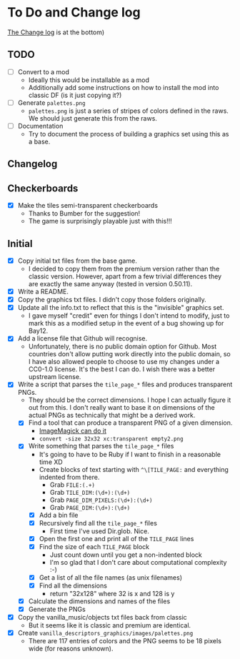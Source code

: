 # To Do and Change log

[The Change log](#Changelog) is at the bottom)

## TODO

  - [ ] Convert to a mod
    - Ideally this would be installable as a mod
    - Additionally add some instructions on how to install the mod
      into classic DF (is it just copying it?)
  - [ ] Generate `palettes.png`
    - `palettes.png` is just a series of stripes of colors defined
      in the raws.  We should just generate this from the raws.
  - [ ] Documentation
    - Try to document the process of building a graphics set using this as a
      base.

## Changelog

## Checkerboards

  - [X] Make the tiles semi-transparent checkerboards
    - Thanks to Bumber for the suggestion!
    - The game is surprisingly playable just with this!!!

## Initial

  - [X] Copy initial txt files from the base game.
    - I decided to copy them from the premium version rather than the classic version.
      However, apart from a few trivial differences they are exactly the same anyway
      (tested in version 0.50.11).
  - [X] Write a README.
  - [X] Copy the graphics txt files.  I didn't copy those folders originally.
  - [X] Update all the info.txt to reflect that this is the "invisible" graphics set.
    - I gave myself "credit" even for things I don't intend to modify, just to mark
      this as a modified setup in the event of a bug showing up for Bay12.
  - [X] Add a license file that Github will recognise.
    - Unfortunately, there is no public domain option for Github.  Most countries
      don't allow putting work directly into the public domain, so I have also
      allowed people to choose to use my changes under a CC0-1.0 license. It's
      the best I can do.  I wish there was a better upstream license.
  - [X] Write a script that parses the `tile_page_*` files and produces transparent PNGs.
    - They should be the correct dimensions. I hope I can actually figure it
      out from this.  I don't really want to base it on dimensions of the actual PNGs
      as technically that might be a derived work.
    - [X] Find a tool that can produce a transparent PNG of a given dimension.
      - [ImageMagick can do it](https://superuser.com/questions/294943/is-there-a-utility-to-create-blank-images)
      - `convert -size 32x32 xc:transparent empty2.png`
    - [X] Write something that parses the `tile_page_*` files
      - It's going to have to be Ruby if I want to finish in a reasonable time XD
      - Create blocks of text starting with `^\[TILE_PAGE:` and everything indented from there.
        - Grab `FILE:(.+)`
        - Grab `TILE_DIM:(\d+):(\d+)`
        - Grab `PAGE_DIM_PIXELS:(\d+):(\d+)`
        - Grab `PAGE_DIM:(\d+):(\d+)`
      - [X] Add a bin file
      - [X] Recursively find all the `tile_page_*` files
        - First time I've used Dir.glob.  Nice.
      - [X] Open the first one and print all of the `TILE_PAGE` lines
      - [X] Find the size of each `TILE_PAGE` block
        - Just count down until you get a non-indented block
        - I'm so glad that I don't care about computational complexity :-)
      - [X] Get a list of all the file names (as unix filenames)
      - [X] Find all the dimensions
        - return "32x128" where 32 is x and 128 is y
    - [X] Calculate the dimensions and names of the files
    - [X] Generate the PNGs
  - [X] Copy the vanilla_music/objects txt files back from classic
    - But it seems like it is classic and premium are identical.
  - [X] Create `vanilla_descriptors_graphics/images/palettes.png`
    - There are 117 entries of colors and the PNG seems to be 18 pixels wide
      (for reasons unknown).
